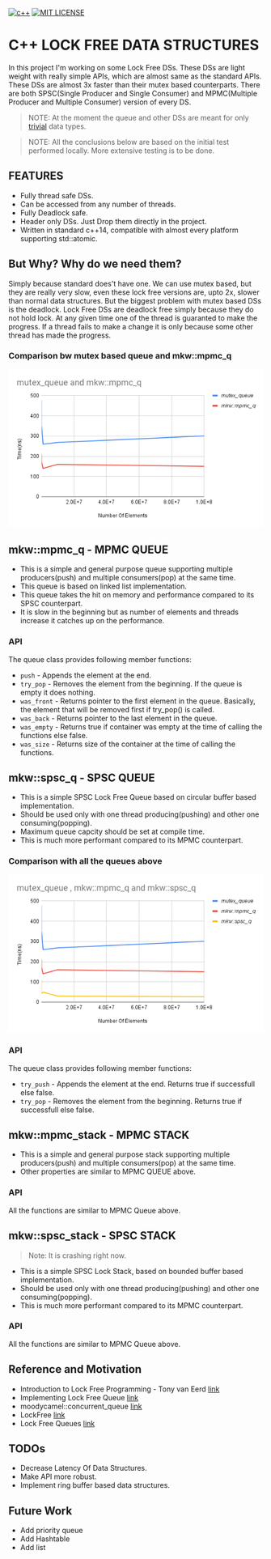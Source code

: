 [![c++](https://img.shields.io/badge/dialect-C%2B%2B-orange)](https://en.cppreference.com/w/cpp/compiler_support/14#C.2B.2B14_library_features)
[![MIT LICENSE](https://img.shields.io/github/license/Yashsoni-1/lock_free_queue)](https://github.com/Yashsoni-1/lock_free_queue/blob/main/LICENSE)

# C++ LOCK FREE DATA STRUCTURES

In this project I'm working on some Lock Free DSs. These DSs are light weight with really simple APIs, which are almost same as the standard APIs. These DSs are almost 3x faster than their mutex based counterparts.
There are both SPSC(Single Producer and Single Consumer) and MPMC(Multiple Producer and Multiple Consumer) version of every DS.

> NOTE: At the moment the queue and other DSs are meant for only [trivial](https://en.cppreference.com/w/cpp/named_req/TrivialType) data types.

> NOTE: All the conclusions below are based on the initial test performed locally. More extensive testing is to be done.

## FEATURES

- Fully thread safe DSs.
- Can be accessed from any number of threads.
- Fully Deadlock safe.
- Header only DSs. Just Drop them directly in the project.
- Written in standard c++14, compatible with almost every platform supporting std::atomic.

## But Why? Why do we need them?
Simply because standard does't have one. We can use mutex based, but they are really very slow, even these lock free versions are, upto 2x, slower than normal data structures. But the biggest problem with mutex based DSs is the deadlock. Lock Free DSs are deadlock free simply because they do not hold lock. At any given time one of the thread is guaranted to make the progress. If a thread fails to make a change it is only because some other thread has made the progress. 
### Comparison bw mutex based queue and mkw::mpmc_q
![comparison 1 graph](https://github.com/Yashsoni-1/lock_free_queue/blob/main/images/1.1.png)

## mkw::mpmc_q - MPMC QUEUE
- This is a simple and general purpose queue supporting multiple producers(push) and multiple consumers(pop) at the same time.
- This queue is based on linked list implementation.
- This queue takes the hit on memory and performance compared to its SPSC counterpart.
- It is slow in the beginning but as number of elements and threads increase it catches up on the performance.
### API
The queue class provides following member functions:
- `push` - Appends the element at the end.
- `try_pop` - Removes the element from the beginning. If the queue is empty it does nothing.
- `was_front` - Returns pointer to the first element in the queue. Basically, the element that will be removed first if try_pop() is called.
- `was_back` - Returns pointer to the last element in the queue. 
- `was_empty` - Returns true if container was empty at the time of calling the functions else false.
- `was_size` - Returns size of the container at the time of calling the functions.

## mkw::spsc_q - SPSC QUEUE 
- This is a simple SPSC Lock Free Queue based on circular buffer based implementation.
- Should be used only with one thread producing(pushing) and other one consuming(popping).
- Maximum queue capcity should be set at compile time.
- This is much more performant compared to its MPMC counterpart.
### Comparison with all the queues above
![comparison 2 graph](https://github.com/Yashsoni-1/lock_free_queue/blob/main/images/2.png)
### API
The queue class provides following member functions:
- `try_push` - Appends the element at the end. Returns true if successfull else false.
- `try_pop` - Removes the element from the beginning. Returns true if successfull else false.


## mkw::mpmc_stack - MPMC STACK
- This is a simple and general purpose stack supporting multiple producers(push) and multiple consumers(pop) at the same time.
- Other properties are similar to MPMC QUEUE above.
### API
All the functions are similar to MPMC Queue above.

## mkw::spsc_stack - SPSC STACK 
> Note: It is crashing right now.
- This is a simple SPSC Lock Stack, based on bounded buffer based implementation.
- Should be used only with one thread producing(pushing) and other one consuming(popping).
- This is much more performant compared to its MPMC counterpart.
### API
All the functions are similar to MPMC Queue above.

## Reference and Motivation
- Introduction to Lock Free Programming - Tony van Eerd [link](https://youtu.be/RWCadBJ6wTk?si=outhGFJP-Gf4h6D0)
- Implementing Lock Free Queue [link](https://citeseerx.ist.psu.edu/viewdoc/download?doi=10.1.1.53.8674&rep=rep1&type=pdf)
- moodycamel::concurrent_queue [link](https://github.com/max0x7ba/atomic_queue.git)
- LockFree [link](https://github.com/DNedic/lockfree.git)
- Lock Free Queues [link](https://jbseg.medium.com/lock-free-queues-e48de693654b)

## TODOs
- Decrease Latency Of Data Structures.
- Make API more robust.
- Implement ring buffer based data structures.

## Future Work
- Add priority queue
- Add Hashtable
- Add list
  
